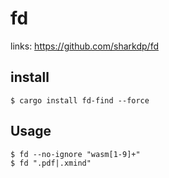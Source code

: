 # fd

links: https://github.com/sharkdp/fd


## install

    $ cargo install fd-find --force

## Usage

    $ fd --no-ignore "wasm[1-9]+"
    $ fd ".pdf|.xmind"
